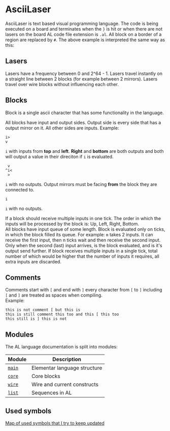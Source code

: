 # AsciiLaser
AsciiLaser is text based visual programming language.
The code is being executed on a board and terminates when the `}` is hit or when there are not lasers on the board
AL code file extension is `.al`.
All block on a border of a region are replaced by `#`. The above example is interpreted the same way as this:

## Lasers
Lasers have a frequency between 0 and 2^64 - 1.
Lasers travel instantly on a straight line between 2 blocks (for example between 2 mirrors).
Lasers travel over wire blocks without influencing each other.

## Blocks
Block is a single ascii character that has some functionality in the language.  
  
All blocks have input and output sides. Output side is every side that has a output mirror on it. All other sides are inputs.
Example:
```
i>
v
```
`i` with inputs from **top** and **left**. **Right** and **bottom** are both outputs and both will output a value in their direciton if `i` is evaluated.  
```
 v
^i<
 >
```
`i` with no outputs. Output mirrors must be facing **from** the block they are connected to.
```
i
```
`i` with no outputs.  
  
If a block should receive multiple inputs in one tick. The order in which the inputs will be processed by the block is: Up, Left, Right, Bottom.  
All blocks have input queue of some length. Block is evaluated only on ticks, in which the block filled its queue. For example: `m` takes 2 inputs. It can receive the first input, then n ticks wait and then receive the second input. Only when the second (last) input arrives, is the block evaluated, and is it's output send further. If block receives multiple inputs in a single tick, total number of which would be higher that the number of inputs it requires, all extra inputs are discarded.  

## Comments
Comments start with `[` and end with `]` every character from `[` to `]` including `[` and `]` are treated as spaces when compiling.  
Example:
```
this is not comment [ but this is
this is still comment this too and this [ this too
this still is ] this is not
```

## Modules
The AL language documentation is split into modules:  

Module | Description
-------|------------
[`main`](./main.md) | Elementar language structure
[`core`](./core.md) | Core blocks
[`wire`](./wire.md) | Wire and current constructs
[`list`](./list.md) | Sequences in AL

## Used symbols
[Map of used symbols that I try to keep updated](./used.md)

